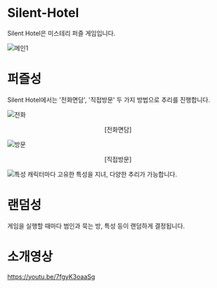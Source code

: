 # Silent-Hotel
Silent Hotel은 미스테리 퍼즐 게임입니다.

![메인1](https://user-images.githubusercontent.com/50646109/144751563-1ee74bac-22a0-4c17-adc7-e18e27d99d85.PNG)

# 퍼즐성
Silent Hotel에서는 '전화면담', '직접방문' 두 가지 방법으로 추리를 진행합니다.


![전화](https://user-images.githubusercontent.com/50646109/144751646-b7da947a-6d4d-444a-8152-489c929c864f.PNG)
<p align=center>[전화면담]</p>

![방문](https://user-images.githubusercontent.com/50646109/144751776-6ac51f36-d56b-4330-a7d8-0d273e992416.PNG)
<p align=center>[직접방문]</p>

![특성](https://user-images.githubusercontent.com/50646109/144751825-a2197466-38e3-4d3f-a928-1688d9c14093.PNG)
캐릭터마다 고유한 특성을 지녀, 다양한 추리가 가능합니다.

# 랜덤성
게임을 실행할 때마다 범인과 묵는 방, 특성 등이 랜덤하게 결정됩니다.

# 소개영상
https://youtu.be/7fgyK3oaaSg
